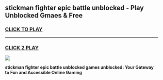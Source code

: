 
## stickman fighter epic battle unblocked - Play Unblocked Gmaes & Free
<h3>
<a href="https://news.freeplayer.one?title=stickman_fighter_epic_battle_unblocked&ref=23F">CLICK TO PLAY</a></h3>
<hr>

<h3>
<a href="https://news.freeplayer.one?title=stickman_fighter_epic_battle_unblocked&ref=23F">CLICK 2 PLAY</a>
  
</h3>

<a href="https://news.freeplayer.one?title=stickman_fighter_epic_battle_unblocked&ref=23F/"><img src="https://clearcache.store/games.png"></a>


**stickman fighter epic battle unblocked games unblocked: Your Gateway to Fun and Accessible Online Gaming**
